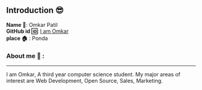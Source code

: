 ## Introduction :sunglasses:
**Name :name_badge:**:     Omkar Patil
<br>
**GitHub id :id:**: [ I am Omkar ](https://github.com/omkarpatil21)
<br>
**place :house:** : Ponda
### About me :boy: :
---
I am Omkar, A third year computer science student.
My major areas of interest are Web Development, Open Source, Sales, Marketing.
